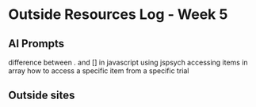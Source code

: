 # Outside Resources Log - Week 5


## AI Prompts
difference between . and [] in javascript using jspsych accessing items in array
how to access a specific item from a specific trial 

## Outside sites

